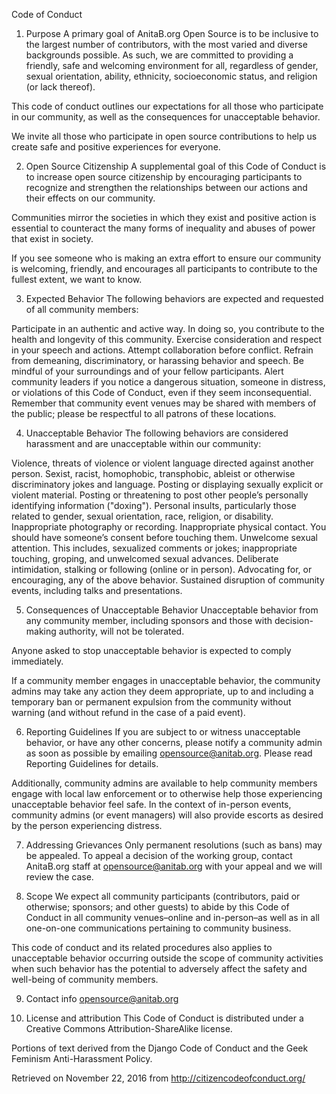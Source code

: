 Code of Conduct

1. Purpose
A primary goal of AnitaB.org Open Source is to be inclusive to the largest number of contributors, with the most varied and diverse backgrounds possible. As such, we are committed to providing a friendly, safe and welcoming environment for all, regardless of gender, sexual orientation, ability, ethnicity, socioeconomic status, and religion (or lack thereof).

This code of conduct outlines our expectations for all those who participate in our community, as well as the consequences for unacceptable behavior.

We invite all those who participate in open source contributions to help us create safe and positive experiences for everyone.

2. Open Source Citizenship
A supplemental goal of this Code of Conduct is to increase open source citizenship by encouraging participants to recognize and strengthen the relationships between our actions and their effects on our community.

Communities mirror the societies in which they exist and positive action is essential to counteract the many forms of inequality and abuses of power that exist in society.

If you see someone who is making an extra effort to ensure our community is welcoming, friendly, and encourages all participants to contribute to the fullest extent, we want to know.

3. Expected Behavior
The following behaviors are expected and requested of all community members:

Participate in an authentic and active way. In doing so, you contribute to the health and longevity of this community.
Exercise consideration and respect in your speech and actions.
Attempt collaboration before conflict.
Refrain from demeaning, discriminatory, or harassing behavior and speech.
Be mindful of your surroundings and of your fellow participants. Alert community leaders if you notice a dangerous situation, someone in distress, or violations of this Code of Conduct, even if they seem inconsequential.
Remember that community event venues may be shared with members of the public; please be respectful to all patrons of these locations.

4. Unacceptable Behavior
The following behaviors are considered harassment and are unacceptable within our community:

Violence, threats of violence or violent language directed against another person.
Sexist, racist, homophobic, transphobic, ableist or otherwise discriminatory jokes and language.
Posting or displaying sexually explicit or violent material.
Posting or threatening to post other people’s personally identifying information ("doxing").
Personal insults, particularly those related to gender, sexual orientation, race, religion, or disability.
Inappropriate photography or recording.
Inappropriate physical contact. You should have someone’s consent before touching them.
Unwelcome sexual attention. This includes, sexualized comments or jokes; inappropriate touching, groping, and unwelcomed sexual advances.
Deliberate intimidation, stalking or following (online or in person).
Advocating for, or encouraging, any of the above behavior.
Sustained disruption of community events, including talks and presentations.

5. Consequences of Unacceptable Behavior
Unacceptable behavior from any community member, including sponsors and those with decision-making authority, will not be tolerated.

Anyone asked to stop unacceptable behavior is expected to comply immediately.

If a community member engages in unacceptable behavior, the community admins may take any action they deem appropriate, up to and including a temporary ban or permanent expulsion from the community without warning (and without refund in the case of a paid event).

6. Reporting Guidelines
If you are subject to or witness unacceptable behavior, or have any other concerns, please notify a community admin as soon as possible by emailing opensource@anitab.org. Please read Reporting Guidelines for details.

Additionally, community admins are available to help community members engage with local law enforcement or to otherwise help those experiencing unacceptable behavior feel safe. In the context of in-person events, community admins (or event managers) will also provide escorts as desired by the person experiencing distress.

7. Addressing Grievances
Only permanent resolutions (such as bans) may be appealed. To appeal a decision of the working group, contact AnitaB.org staff at opensource@anitab.org with your appeal and we will review the case.

8. Scope
We expect all community participants (contributors, paid or otherwise; sponsors; and other guests) to abide by this Code of Conduct in all community venues–online and in-person–as well as in all one-on-one communications pertaining to community business.

This code of conduct and its related procedures also applies to unacceptable behavior occurring outside the scope of community activities when such behavior has the potential to adversely affect the safety and well-being of community members.

9. Contact info
opensource@anitab.org

10. License and attribution
This Code of Conduct is distributed under a Creative Commons Attribution-ShareAlike license.

Portions of text derived from the Django Code of Conduct and the Geek Feminism Anti-Harassment Policy.

Retrieved on November 22, 2016 from http://citizencodeofconduct.org/